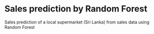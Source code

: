 # Sales prediction by Random Forest
 Sales prediction of a local supermarket (Sri Lanka) from sales data using Random Forest

